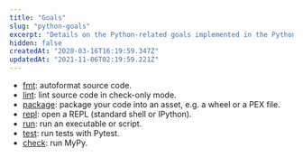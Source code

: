 ```yaml
---
title: "Goals"
slug: "python-goals"
excerpt: "Details on the Python-related goals implemented in the Python backend."
hidden: false
createdAt: "2020-03-16T16:19:59.347Z"
updatedAt: "2021-11-06T02:19:59.221Z"
---
```

- [fmt](doc:python-fmt-goal): autoformat source code.
- [lint](doc:python-lint-goal): lint source code in check-only mode.
- [package](doc:python-package-goal): package your code into an asset, e.g. a wheel or a PEX file.
- [repl](doc:python-repl-goal): open a REPL (standard shell or IPython).
- [run](doc:python-run-goal): run an executable or script.
- [test](doc:python-test-goal): run tests with Pytest.
- [check](doc:python-check-goal): run MyPy.
